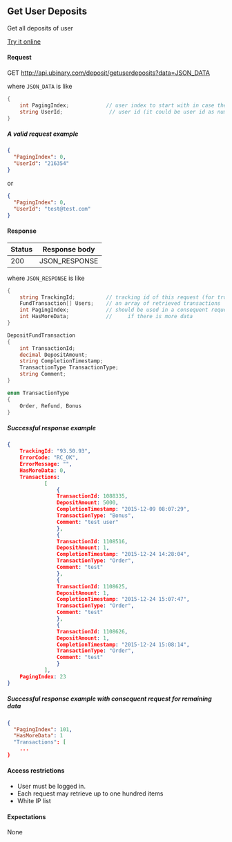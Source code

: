 ﻿## Get User Deposits

Get all deposits of user

[Try it online](http://api.ubinary.com/nunit/page/affiliates.html)


#### Request

GET http://api.ubinary.com/deposit/getuserdeposits?data=JSON_DATA

where `JSON_DATA` is like

```C#
{  
    int PagingIndex;            // user index to start with in case there are more results
    string UserId;               // user id (it could be user id as number or user id as email)
}
```

##### A valid request example

```json
{
  "PagingIndex": 0,
  "UserId": "216354"
}
```
or
```json
{
  "PagingIndex": 0,
  "UserId": "test@test.com"
}
```

#### Response

Status | Response body
-------|--------------
200    | JSON_RESPONSE

where `JSON_RESPONSE` is like

```C#
{
    string TrackingId;          // tracking id of this request (for troubleshooting...)
    FundTransaction[] Users;    // an array of retrieved transactions
    int PagingIndex;            // should be used in a consequent request
    int HasMoreData;            //     if there is more data
}

DepositFundTransaction
{
    int TransactionId;
    decimal DepositAmount;
	string CompletionTimestamp;
	TransactionType TransactionType;
	string Comment;
}

enum TransactionType
{
    Order, Refund, Bonus
}
```

##### Successful response example

```json
{
	TrackingId: "93.50.93",
	ErrorCode: "RC_OK",
	ErrorMessage: "",
	HasMoreData: 0,
	Transactions: 
			[
				{
				TransactionId: 1088335,
				DepositAmount: 5000,
				CompletionTimestamp: "2015-12-09 08:07:29",
				TransactionType: "Bonus",
				Comment: "test user"
				},
				{
				TransactionId: 1108516,
				DepositAmount: 1,
				CompletionTimestamp: "2015-12-24 14:28:04",
				TransactionType: "Order",
				Comment: "test"
				},
				{
				TransactionId: 1108625,
				DepositAmount: 1,
				CompletionTimestamp: "2015-12-24 15:07:47",
				TransactionType: "Order",
				Comment: "test"
				},
				{
				TransactionId: 1108626,
				DepositAmount: 1,
				CompletionTimestamp: "2015-12-24 15:08:14",
				TransactionType: "Order",
				Comment: "test"
				}
			],
	PagingIndex: 23
}

```

##### Successful response example with consequent request for remaining data

```json
{
  "PagingIndex": 101,
  "HasMoreData": 1
  "Transactions": [
    ...
}
```


#### Access restrictions

- User must be logged in.
- Each request may retrieve up to one hundred items
- White IP list



#### Expectations

None
